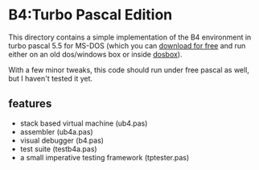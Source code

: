 B4:Turbo Pascal Edition
=======================

This directory contains a simple implementation of the B4 environment
in turbo pascal 5.5 for MS-DOS (which you can [download for free](
http://edn.embarcadero.com/article/20803) and run either on an old
dos/windows box or inside [dosbox](http://www.dosbox.com/)).

With a few minor tweaks, this code should run under free pascal
as well, but I haven't tested it yet.

features
--------

 + stack based virtual machine (ub4.pas)
 + assembler (ub4a.pas)
 + visual debugger (b4.pas)
 + test suite (testb4a.pas)
 + a small imperative testing framework (tptester.pas)




